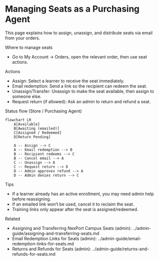 # Managing Seats as a Purchasing Agent

This page explains how to assign, unassign, and distribute seats via email from your orders.

Where to manage seats
- Go to My Account → Orders, open the relevant order, then use seat actions.

Actions
- Assign: Select a learner to receive the seat immediately.
- Email redemption: Send a link so the recipient can redeem the seat.
- Unassign/Transfer: Unassign to make the seat available, then assign to someone else.
- Request return (if allowed): Ask an admin to return and refund a seat.

Status flow (Store / Purchasing Agent)

```mermaid
flowchart LR
    A[Available]
    B[Awaiting (emailed)]
    C[Assigned / Redeemed]
    D[Return Pending]

    A -- Assign --> C
    A -- Email redemption --> B
    B -- Recipient redeems --> C
    B -- Cancel email --> A
    C -- Unassign --> A
    C -- Request return --> D
    D -- Admin approves refund --> A
    D -- Admin denies return --> C
```

Tips
- If a learner already has an active enrollment, you may need admin help before reassigning.
- If an emailed link won’t be used, cancel it to reclaim the seat.
- Training links only appear after the seat is assigned/redeemed.

Related
- Assigning and Transferring NexPort Campus Seats (admin): ../admin-guide/assigning-and-transferring-seats.md
- Email Redemption Links for Seats (admin): ../admin-guide/email-redemption-links-for-seats.md
- Returns and Refunds for Seats (admin): ../admin-guide/returns-and-refunds-for-seats.md
